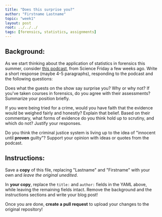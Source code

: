 ```yaml
---
title: "Does this surprise you?"
author: "Firstname Lastname"
topic: "week1"
layout: post
root: ../../../
tags: [forensics, statistics, assignments]
---
```

 
## Background:

As we start thinking about the application of statistics in forensics this summer, consider [this podcast](http://www.sciencefriday.com/segments/theres-less-science-in-forensic-science-than-you-think/), from Science Friday a few weeks ago. Write a short response (maybe 4-5 paragraphs), responding to the podcast and the following questions:

Does what the guests on the show say surprise you? Why or why not? If you've taken courses in forensics, do you agree with their assessments? Summarize your position briefly. 

If you were being tried for a crime, would you have faith that the evidence would be weighed fairly and honestly? Explain that belief. Based on their commentary, what forms of evidence do you think hold up to scrutiny, and which do not? Justify your responses.

Do you think the criminal justice system is living up to the idea of "innocent until **proven** guilty"? Support your opinion with ideas or quotes from the podcast.

## Instructions:
Save a **copy** of this file, replacing "Lastname" and "Firstname" with your own and *leave the original unedited*.

In **your copy**, replace the `title:` and `author:` fields in the YAML above, while leaving the remaining fields intact. Remove the background and the instructions sections and write your blog post!

Once you are done, **create a pull request** to upload your changes to the original repository!
